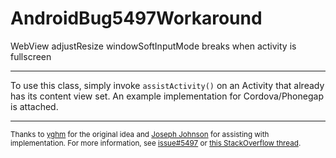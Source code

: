 AndroidBug5497Workaround
========================

WebView adjustResize windowSoftInputMode breaks when activity is fullscreen
___

To use this class, simply invoke ```assistActivity()``` on an Activity that already has its content view set. An example implementation for Cordova/Phonegap is attached.
___
<small>Thanks to [yghm](http://stackoverflow.com/users/2424403/yghm) for the original idea and [Joseph Johnson](http://stackoverflow.com/users/341631/joseph-johnson) for assisting with implementation. For more information, see [issue#5497](https://code.google.com/p/android/issues/detail?id=5497) or [this StackOverflow thread](http://stackoverflow.com/questions/7417123/android-how-to-adjust-layout-in-full-screen-mode-when-softkeyboard-is-visible).</small>
